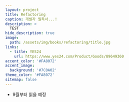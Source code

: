 ```yaml
---
layout: project
title: Refactoring
caption: 개발자 필독서...!
description: >
  TEST
hide_description: true
image: 
  path: /assets/img/books/refactoring/title.jpg
links:
  - title: YES24
    url: https://www.yes24.com/Product/Goods/89649360
accent_color: '#FA8072'
accent_image: 
  background: '#7C0A02'
theme_color: '#FA8072'
sitemap: false
---
```



- 9월부터 읽을 예정

